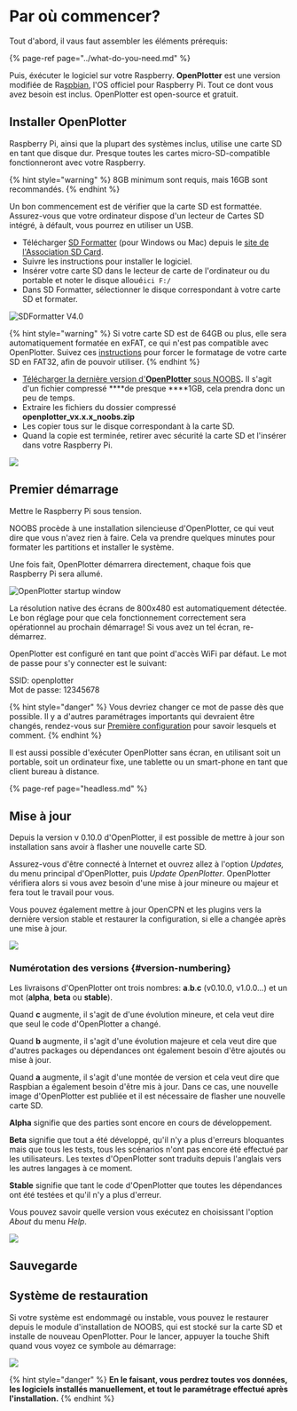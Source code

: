 # Par où commencer?

Tout d'abord, il vaus faut assembler les éléments prérequis:

{% page-ref page="../what-do-you-need.md" %}

Puis, éxécuter le logiciel sur votre Raspberry. **OpenPlotter** est une version modifiée de Ra[spbian](https://www.raspbian.org/), l'OS officiel pour Raspberry Pi. Tout ce dont vous avez besoin est inclus. OpenPlotter est open-source et gratuit.

## Installer OpenPlotter

Raspberry Pi, ainsi que la plupart des systèmes inclus, utilise une carte SD en tant que disque dur. Presque toutes les cartes micro-SD-compatible fonctionneront avec votre Raspberry.

{% hint style="warning" %}
8GB minimum sont requis, mais 16GB sont recommandés.
{% endhint %}

Un bon commencement est de vérifier que la carte SD est formattée. Assurez-vous que votre ordinateur dispose d'un lecteur de Cartes SD intégré, à défault, vous pourrez en utiliser un USB.

* Télécharger [SD Formatter](https://www.sdcard.org/downloads/formatter_4/index.html) \(pour Windows ou Mac\) depuis le [site de l'Association SD Card](http://www.sdcard.org//).
* Suivre les instructions pour installer le logiciel.
* Insérer votre carte SD dans le lecteur de carte de l'ordinateur ou du portable  et noter le disque alloué`ici F:/`
* Dans SD Formatter, sélectionner le disque correspondant à votre carte SD et formater.

![SDFormatter V4.0](../.gitbook/assets/sd-formatter.jpg)

{% hint style="warning" %}
Si votre carte SD est de 64GB ou plus, elle sera automatiquement formatée en exFAT, ce qui n'est pas compatible avec OpenPlotter. Suivez ces [instructions](https://www.raspberrypi.org/documentation/installation/sdxc_formatting.md) pour forcer le formatage de votre carte SD en FAT32, afin de pouvoir utiliser.
{% endhint %}

* [Télécharger la dernière version d'](http://www.sailoog.com/blog-categories/openplotter-rpi)[**OpenPlotter**](http://www.sailoog.com/blog-categories/openplotter-rpi)[ sous NOOBS](http://www.sailoog.com/blog-categories/openplotter-rpi)**.** Il s'agit d'un fichier compressé ****de presque ****1GB, cela prendra donc un peu de temps. 
* Extraire les fichiers du dossier compressé **openplotter\_vx.x.x\_noobs.zip**
* Les copier tous sur le disque correspondant à la carte SD.
* Quand la copie est terminée, retirer avec sécurité la carte SD et l'insérer dans votre Raspberry Pi.

![](../.gitbook/assets/boot1.png)

## Premier démarrage

Mettre le Raspberry Pi sous tension.

NOOBS procède à une installation silencieuse d'OpenPlotter, ce qui veut dire que vous n'avez rien à faire. Cela va prendre quelques minutes pour formater les partitions et installer le système.

Une fois fait, OpenPlotter démarrera directement, chaque fois que Raspberry Pi sera allumé.

![OpenPlotter startup window](../.gitbook/assets/startup.png)

La résolution native des écrans de 800x480 est automatiquement détectée. Le bon réglage pour que cela fonctionnement correctement sera opérationnel au prochain démarrage! Si vous avez un tel écran, re-démarrez.

OpenPlotter est configuré en tant que point d'accès WiFi par défaut. Le mot de passe pour s'y connecter est le suivant:

SSID: openplotter  
Mot de passe: 12345678

{% hint style="danger" %}
Vous devriez changer ce mot de passe dès que possible. Il y a d'autres paramétrages importants qui devraient être changés, rendez-vous sur [Première configuration](first-settings.md) pour savoir lesquels et comment.
{% endhint %}

Il est aussi possible d'exécuter OpenPlotter sans écran, en utilisant soit un portable, soit un ordinateur fixe, une tablette ou un smart-phone en tant que client bureau à distance.

{% page-ref page="headless.md" %}

## Mise à jour

Depuis la version v 0.10.0 d'OpenPlotter, il est possible de mettre à jour son installation sans avoir à flasher une nouvelle carte SD.

Assurez-vous d'être connecté à Internet et ouvrez allez à l'option _Updates,_ du menu principal d'OpenPlotter, puis _Update OpenPlotter_. OpenPlotter vérifiera alors si vous avez besoin d'une mise à jour mineure ou majeur et fera tout le travail pour vous.

Vous pouvez également mettre à jour OpenCPN et les plugins vers la dernière version stable et restaurer la configuration, si elle a changée après une mise à jour.

![](../.gitbook/assets/update.png)

### Numérotation des versions {#version-numbering}

Les livraisons d'OpenPlotter ont trois nombres: **a**.**b**.**c** \(v0.10.0, v1.0.0...\) et un mot \(**alpha**, **beta** ou **stable**\).

Quand **c** augmente, il s'agit de d'une évolution mineure, et cela veut dire que seul le code d'OpenPlotter a changé. 

Quand **b** augmente, il s'agit d'une évolution majeure et cela veut dire que d'autres packages ou dépendances ont également besoin d'être ajoutés ou mise à jour.

Quand **a** augmente, il s'agit d'une montée de version et cela veut dire que Raspbian a également besoin d'être mis à jour. Dans ce cas, une nouvelle image d'OpenPlotter est publiée et il est nécessaire de flasher une nouvelle carte SD.

**Alpha** signifie que des parties sont encore en cours de développement. 

**Beta** signifie que tout a été développé, qu'il n'y a plus d'erreurs bloquantes mais que tous les tests, tous les scénarios n'ont pas encore été effectué par les utilisateurs. Les textes d'OpenPlotter sont traduits depuis l'anglais vers les autres langages à ce moment.

**Stable** signifie que tant le code d'OpenPlotter que toutes les dépendances ont été testées et qu'il n'y a plus d'erreur.

Vous pouvez savoir quelle version vous exécutez en choisissant l'option _About_ du menu _Help_.

![](../.gitbook/assets/about.png)

## Sauvegarde

## Système de restauration

Si votre système est endommagé ou instable, vous pouvez le restaurer depuis le module d'installation de NOOBS, qui est stocké sur la carte SD et installe de nouveau OpenPlotter. Pour le lancer, appuyer la touche Shift quand vous voyez ce symbole au démarrage:

![](../.gitbook/assets/recovery.png)

{% hint style="danger" %}
**En le faisant, vous perdrez toutes vos données, les logiciels installés manuellement, et tout le paramétrage effectué après l'installation.**
{% endhint %}



